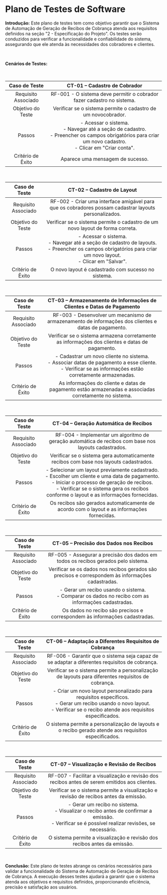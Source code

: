 # Plano de Testes de Software

**Introdução:**
Este plano de testes tem como objetivo garantir que o Sistema de Automação de Geração de Recibos de Cobrança atenda aos requisitos definidos na seção "2 - Especificação do Projeto". Os testes serão conduzidos para verificar a funcionalidade e confiabilidade do sistema, assegurando que ele atenda às necessidades dos cobradores e clientes.

<br>

**Cenários de Testes:**

<br>

| **Caso de Teste** 	| **CT-01 – Cadastro de Cobrador** 	|
|:---:	|:---:	|
| Requisito Associado 	| RF-001 - O sistema deve permitir o cobrador fazer cadastro no sistema. |
| Objetivo do Teste 	| Verificar se o sistema permite o cadastro de um novocobrador. |
| Passos 	| - Acessar o sistema. <br> - Navegar até a seção de cadastro. <br> - Preencher os campos obrigatórios para criar um novo cadastro. <br> - Clicar em "Criar conta". |
| Critério de Êxito | Aparece uma mensagem de sucesso. |

<br>

| **Caso de Teste** 	| **CT-02 – Cadastro de Layout** 	|
|:---:	|:---:	|
| Requisito Associado 	| RF-002 - Criar uma interface amigável para que os cobradores possam cadastrar layouts personalizados. |
| Objetivo do Teste 	| Verificar se o sistema permite o cadastro de um novo layout de forma correta. |
| Passos 	| - Acessar o sistema. <br> - Navegar até a seção de cadastro de layouts. <br> - Preencher os campos obrigatórios para criar um novo layout. <br> - Clicar em "Salvar". |
| Critério de Êxito | O novo layout é cadastrado com sucesso no sistema. |

<br>

| **Caso de Teste** 	| **CT-03 – Armazenamento de Informações de Clientes e Datas de Pagamento** 	|
|:---:	|:---:	|
| Requisito Associado 	| RF-003 - Desenvolver um mecanismo de armazenamento de informações dos clientes e datas de pagamento. |
| Objetivo do Teste 	| Verificar se o sistema armazena corretamente as informações dos clientes e datas de pagamento. |
| Passos 	| - Cadastrar um novo cliente no sistema. <br> - Associar datas de pagamento a esse cliente. <br> - Verificar se as informações estão corretamente armazenadas. |
| Critério de Êxito | As informações do cliente e datas de pagamento estão armazenadas e associadas corretamente no sistema. |

<br>

| **Caso de Teste** 	| **CT-04 – Geração Automática de Recibos** 	|
|:---:	|:---:	|
| Requisito Associado 	| RF-004 - Implementar um algoritmo de geração automática de recibos com base nos layouts cadastrados. |
| Objetivo do Teste 	| Verificar se o sistema gera automaticamente recibos com base nos layouts cadastrados. |
| Passos 	| - Selecionar um layout previamente cadastrado. <br> - Escolher um cliente e uma data de pagamento. <br> - Iniciar o processo de geração de recibos. <br> - Verificar se o sistema gera os recibos conforme o layout e as informações fornecidas. |
| Critério de Êxito | Os recibos são gerados automaticamente de acordo com o layout e as informações fornecidas. |

<br>

| **Caso de Teste** 	| **CT-05 – Precisão dos Dados nos Recibos** 	|
|:---:	|:---:	|
| Requisito Associado 	| RF-005 - Assegurar a precisão dos dados em todos os recibos gerados pelo sistema. |
| Objetivo do Teste 	| Verificar se os dados nos recibos gerados são precisos e correspondem às informações cadastradas. |
| Passos 	| - Gerar um recibo usando o sistema. <br> - Comparar os dados no recibo com as informações cadastradas. |
| Critério de Êxito | Os dados no recibo são precisos e correspondem às informações cadastradas. |

<br>

| **Caso de Teste** 	| **CT-06 – Adaptação a Diferentes Requisitos de Cobrança** 	|
|:---:	|:---:	|
| Requisito Associado 	| RF-006 - Garantir que o sistema seja capaz de se adaptar a diferentes requisitos de cobrança. |
| Objetivo do Teste 	| Verificar se o sistema permite a personalização de layouts para diferentes requisitos de cobrança. |
| Passos 	| - Criar um novo layout personalizado para requisitos específicos. <br> - Gerar um recibo usando o novo layout. <br> - Verificar se o recibo atende aos requisitos especificados. |
| Critério de Êxito | O sistema permite a personalização de layouts e o recibo gerado atende aos requisitos especificados. |

<br>

| **Caso de Teste** 	| **CT-07 – Visualização e Revisão de Recibos** 	|
|:---:	|:---:	|
| Requisito Associado 	| RF-007 - Facilitar a visualização e revisão dos recibos antes de serem emitidos aos clientes. |
| Objetivo do Teste 	| Verificar se o sistema permite a visualização e revisão de recibos antes da emissão. |
| Passos 	| - Gerar um recibo no sistema. <br> - Visualizar o recibo antes de confirmar a emissão. <br> - Verificar se é possível realizar revisões, se necessário. |
| Critério de Êxito | O sistema permite a visualização e revisão dos recibos antes da emissão. |

<br>

 
**Conclusão:**
Este plano de testes abrange os cenários necessários para validar a funcionalidade do Sistema de Automação de Geração de Recibos de Cobrança. A execução desses testes ajudará a garantir que o sistema atenda aos objetivos e requisitos definidos, proporcionando eficiência, precisão e satisfação aos usuários.
